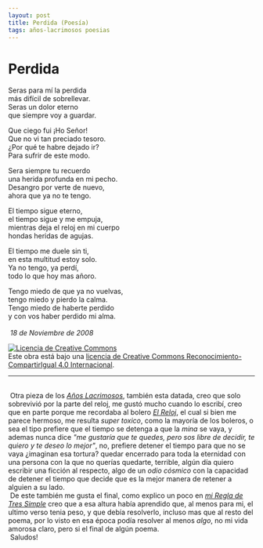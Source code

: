 ```yaml
---
layout: post
title: Perdida (Poesía)
tags: años-lacrimosos poesias
---
```


# Perdida

Seras para mí la perdida<br/>
más difícil de sobrellevar.<br/>
Seras un dolor eterno<br/>
que siempre voy a guardar.<br/>

Que ciego fui ¡Ho Señor!<br/>
Que no vi tan preciado tesoro.<br/>
¿Por qué te habre dejado ir?<br/>
Para sufrir de este modo.<br/>

Sera siempre tu recuerdo<br/>
una herida profunda en mi pecho.<br/>
Desangro por verte de nuevo,<br/>
ahora que ya no te tengo.<br/>

El tiempo sigue eterno,<br/>
el tiempo sigue y me empuja,<br/>
mientras deja el reloj en mi cuerpo<br/>
hondas heridas de agujas.<br/>

El tiempo me duele sin ti,<br/>
en esta multitud estoy solo.<br/>
Ya no tengo, ya perdí,<br/>
todo lo que hoy mas añoro.<br/>

Tengo miedo de que ya no vuelvas,<br/>
tengo miedo y pierdo la calma.<br/>
Tengo miedo de haberte perdido<br/>
y con vos haber perdido mi alma.<br/>
<br/>&nbsp;_18 de Noviembre de 2008_

<a rel="license" href="http://creativecommons.org/licenses/by-sa/4.0/"><img alt="Licencia de Creative Commons" style="border-width:0" src="https://i.creativecommons.org/l/by-sa/4.0/88x31.png" /></a><br />Este obra está bajo una <a rel="license" href="http://creativecommons.org/licenses/by-sa/4.0/">licencia de Creative Commons Reconocimiento-CompartirIgual 4.0 Internacional</a>.

---
<br/>&nbsp;Otra pieza de los [_Años Lacrimosos_](https://calevin.github.io/Blog-Sobre-Los-A%C3%B1os-Lacrimosos/), también esta datada, creo que solo sobrevivió por la parte del reloj, me gustó mucho cuando lo escribí, creo que en parte porque me recordaba al bolero [_El Reloj_](https://www.youtube.com/watch?v=upGQr6H8DRk), el cual si bien me parece hermoso, me resulta _super toxico_, como la mayoría de los boleros, o sea el tipo prefiere que el tiempo se detenga a que la _mina_ se vaya, y ademas nunca dice _"me gustaría que te quedes, pero sos libre de decidir, te quiero y te deseo lo mejor"_, no, prefiere detener el tiempo para que no se vaya ¿imaginan esa tortura? quedar encerrado para toda la eternidad con una persona con la que no querías quedarte, terrible, algún día quiero escribir una ficción al respecto, algo de un _odio cósmico_ con la capacidad de detener el tiempo que decide que es la mejor manera de retener a alguien a su lado.<br/>&nbsp;De este también me gusta el final, como explico un poco en [_mi Regla de Tres Simple_](https://calevin.github.io/Blog-Escribir-y-Mi-Regla-de-Tres-Simple/) creo que a esa altura había aprendido que, al menos para mi, el ultimo verso tenia peso, y que debía resolverlo, incluso mas que al resto del poema, por lo visto en esa época podía resolver al menos _algo_, no mi vida amorosa claro, pero si el final de algún poema.<br/>&nbsp;Saludos!
